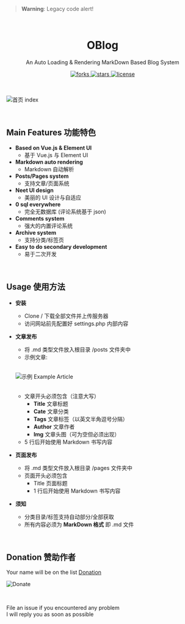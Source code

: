> **Warning**: Legacy code alert!

<br/>

<div align="center">
  <h1>OBlog</h1>
  <p>An Auto Loading & Rendering MarkDown Based Blog System</p>
  <a href="https://github.com/HelipengTony/oblog">
    <img src="https://img.shields.io/github/forks/HelipengTony/oblog.svg" alt="forks">
  </a>

  <a href="https://github.com/HelipengTony/oblog">
    <img src="https://img.shields.io/github/stars/HelipengTony/oblog.svg" alt="stars">
  </a>

  <a href="https://github.com/HelipengTony/oblog">
    <img src="https://img.shields.io/github/license/HelipengTony/oblog.svg" alt="license">
  </a>
</div>

<br/>

<br/>

![首页 index](https://static.ouorz.com/QQ20190512-161843@2x%202.png)

<br/>

## Main Features 功能特色
+ **Based on Vue.js & Element UI**
  - 基于 Vue.js 与 Element UI
+ **Markdown auto rendering**
  - Markdown 自动解析
+ **Posts/Pages system**
  - 支持文章/页面系统
+ **Neet UI design**
  - 美丽的 UI 设计与自适应
+ **0 sql everywhere**
  - 完全无数据库 (评论系统基于 json)
+ **Comments system**
  - 强大的内置评论系统
+ **Archive system**
  - 支持分类/标签页
+ **Easy to do secondary development**
  - 易于二次开发

<br/>

## Usage 使用方法
+ **安装**
  - Clone / 下载全部文件并上传服务器
  - 访问网站前先配置好 settings.php 内部内容


+ **文章发布**
  - 将 .md 类型文件放入根目录 /posts 文件夹中
  - 示例文章:

  <br/>

  ![示例 Example Article](https://static.ouorz.com/QQ20190512-162251@2x%202.png)

  <br/>

  - 文章开头必须包含（注意大写）
    - **Title** 文章标题
    - **Cate** 文章分类
    - **Tags** 文章标签（以英文半角逗号分隔）
    - **Author** 文章作者
    - **Img** 文章头图（可为空但必须出现）
  - 5 行后开始使用 Markdown 书写内容


+ **页面发布**
  - 将 .md 类型文件放入根目录 /pages 文件夹中
  - 页面开头必须包含
    - Title 页面标题
    - 1 行后开始使用 Markdown 书写内容


+ **须知**
  - 分类目录/标签支持自动部分/全部获取
  - 所有内容必须为 **MarkDown 格式** 即 .md 文件

<br/>

## Donation 赞助作者
Your name will be on the list [Donation](https://www.snapaper.com/donate)
<br/>

![Donate](https://i.loli.net/2019/02/18/5c6a80afd1e26.png)

<br/>

File an issue if you encountered any problem
<br/>
I will reply you as soon as possible
